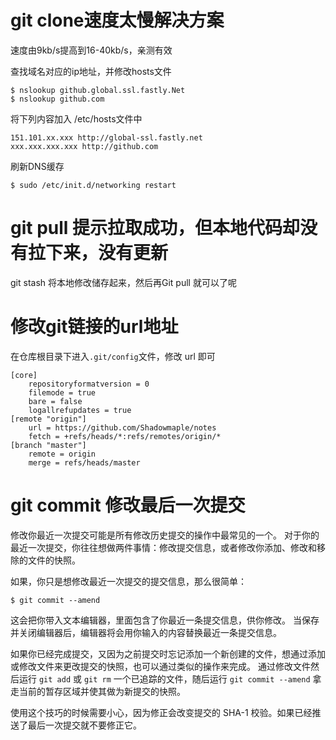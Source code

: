 # git clone速度太慢解决方案
速度由9kb/s提高到16-40kb/s，亲测有效

查找域名对应的ip地址，并修改hosts文件
```
$ nslookup github.global.ssl.fastly.Net
$ nslookup github.com 
```
将下列内容加入 /etc/hosts文件中
```
151.101.xx.xxx http://global-ssl.fastly.net
xxx.xxx.xxx.xxx http://github.com
```
刷新DNS缓存
```
$ sudo /etc/init.d/networking restart
```

# git pull 提示拉取成功，但本地代码却没有拉下来，没有更新
git stash 将本地修改储存起来，然后再Git pull 就可以了呢

# 修改git链接的url地址
在仓库根目录下进入`.git/config`文件，修改 url 即可
```
[core]
    repositoryformatversion = 0
    filemode = true
    bare = false
    logallrefupdates = true
[remote "origin"]
    url = https://github.com/Shadowmaple/notes
    fetch = +refs/heads/*:refs/remotes/origin/*
[branch "master"]
    remote = origin
    merge = refs/heads/master
```

# git commit 修改最后一次提交
修改你最近一次提交可能是所有修改历史提交的操作中最常见的一个。 对于你的最近一次提交，你往往想做两件事情：修改提交信息，或者修改你添加、修改和移除的文件的快照。

如果，你只是想修改最近一次提交的提交信息，那么很简单：
```
$ git commit --amend
```
这会把你带入文本编辑器，里面包含了你最近一条提交信息，供你修改。 当保存并关闭编辑器后，编辑器将会用你输入的内容替换最近一条提交信息。

如果你已经完成提交，又因为之前提交时忘记添加一个新创建的文件，想通过添加或修改文件来更改提交的快照，也可以通过类似的操作来完成。 通过修改文件然后运行 `git add` 或 `git rm` 一个已追踪的文件，随后运行 `git commit --amend` 拿走当前的暂存区域并使其做为新提交的快照。

使用这个技巧的时候需要小心，因为修正会改变提交的 SHA-1 校验。如果已经推送了最后一次提交就不要修正它。
